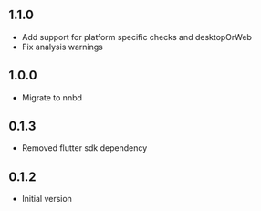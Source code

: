 ## 1.1.0
- Add support for platform specific checks and desktopOrWeb
- Fix analysis warnings

## 1.0.0
- Migrate to nnbd

## 0.1.3
- Removed flutter sdk dependency

## 0.1.2
- Initial version
